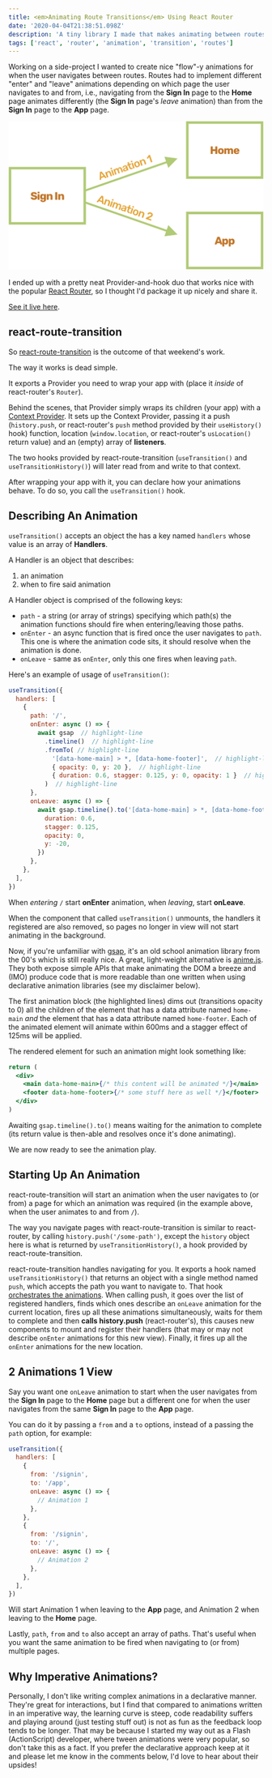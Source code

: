 ```yaml
---
title: <em>Animating Route Transitions</em> Using React Router
date: '2020-04-04T21:38:51.098Z'
description: 'A tiny library I made that makes animating between routes much easier.'
tags: ['react', 'router', 'animation', 'transition', 'routes']
---
```


Working on a side-project I wanted to create nice "flow"-y animations for when the user navigates between routes. Routes had to implement different "enter" and "leave" animations depending on which page the user navigates to and from, i.e., navigating from the **Sign In** page to the **Home** page animates differently (the **Sign In** page's _leave_ animation) than from the **Sign In** page to the **App** page.

![Animating From Sign In to Other Pages](./diag-1@2x.png)

I ended up with a pretty neat Provider-and-hook duo that works nice with the popular [React Router](https://github.com/ReactTraining/react-router), so I thought I'd package it up nicely and share it.

[See it live here](https://dutzi.github.io/react-route-transition/#/).

## react-route-transition

So [react-route-transition](https://github.com/dutzi/react-route-transition) is the outcome of that weekend's work.

The way it works is dead simple.

It exports a Provider you need to wrap your app with (place it _inside_ of react-router's `Router`).

<div class="sidenote">

Behind the scenes, that Provider simply wraps its children (your app) with a [Context Provider](https://github.com/dutzi/react-route-transition/blob/master/src/TransitionProvider.tsx#L26). It sets up the Context Provider, passing it a push (`history.push`, or react-router's `push` method provided by their `useHistory()` hook) function, location (`window.location`, or react-router's `usLocation()` return value) and an (empty) array of **listeners**.

The two hooks provided by react-route-transition (`useTransition()` and `useTransitionHistory()`) will later read from and write to that context.

</div>

After wrapping your app with it, you can declare how your animations behave. To do so, you call the `useTransition()` hook.

## Describing An Animation

`useTransition()` accepts an object the has a key named `handlers` whose value is an array of **Handlers**.

A Handler is an object that describes:

1. an animation
2. when to fire said animation

A Handler object is comprised of the following keys:

- `path` - a string (or array of strings) specifying which path(s) the animation functions should fire when entering/leaving those paths.
- `onEnter` - an async function that is fired once the user navigates to `path`. This one is where the animation code sits, it should resolve when the animation is done.
- `onLeave` - same as `onEnter`, only this one fires when leaving `path`.

Here's an example of usage of `useTransition()`:

<!-- prettier-ignore -->
```js
useTransition({
  handlers: [
    {
      path: '/',
      onEnter: async () => {
        await gsap  // highlight-line
          .timeline()  // highlight-line
          .fromTo( // highlight-line
            '[data-home-main] > *, [data-home-footer]',  // highlight-line
            { opacity: 0, y: 20 },  // highlight-line
            { duration: 0.6, stagger: 0.125, y: 0, opacity: 1 }  // highlight-line
          )  // highlight-line
      },
      onLeave: async () => {
        await gsap.timeline().to('[data-home-main] > *, [data-home-footer]', {
          duration: 0.6,
          stagger: 0.125,
          opacity: 0,
          y: -20,
        })
      },
    },
  ],
})
```

When _entering_ `/` start **onEnter** animation, when _leaving_, start **onLeave**.

When the component that called `useTransition()` unmounts, the handlers it registered are also removed, so pages no longer in view will not start animating in the background.

Now, if you're unfamiliar with [gsap](https://github.com/greensock/GSAP), it's an old school animation library from the 00's which is still really nice. A great, light-weight alternative is [anime.js](https://github.com/juliangarnier/anime/). They both expose simple APIs that make animating the DOM a breeze and (IMO) produce code that is more readable than one written when using declarative animation libraries (see my disclaimer below).

The first animation block (the highlighted lines) dims out (transitions opacity to 0) all the children of the element that has a data attribute named `home-main` _and_ the element that has a data attribute named `home-footer`. Each of the animated element will animate within 600ms and a stagger effect of 125ms will be applied.

The rendered element for such an animation might look something like:

```jsx
return (
  <div>
    <main data-home-main>{/* this content will be animated */}</main>
    <footer data-home-footer>{/* some stuff here as well */}</footer>
  </div>
)
```

Awaiting `gsap.timeline().to()` means waiting for the animation to complete (its return value is then-able and resolves once it's done animating).

We are now ready to see the animation play.

## Starting Up An Animation

react-route-transition will start an animation when the user navigates to (or from) a page for which an animation was required (in the example above, when the user animates to and from `/`).

The way you navigate pages with react-route-transition is similar to react-router, by calling `history.push('/some-path')`, except the `history` object here is what is returned by `useTransitionHistory()`, a hook provided by react-route-transition.

<div class="sidenote">

react-route-transition handles navigating for you. It exports a hook named `useTransitionHistory()` that returns an object with a single method named `push`, which accepts the path you want to navigate to. That hook [orchestrates the animations](https://github.com/dutzi/react-route-transition/blob/master/src/use-transition-history.ts#L20-L56). When calling push, it goes over the list of registered handlers, finds which ones describe an `onLeave` animation for the current location, fires up all these animations simultaneously, waits for them to complete and then **calls history.push** (react-router's), this causes new components to mount and register their handlers (that may or may not describe `onEnter` animations for this new view). Finally, it fires up all the `onEnter` animations for the new location.

</div>

## 2 Animations 1 View

Say you want one `onLeave` animation to start when the user navigates from the **Sign In** page to the **Home** page but a different one for when the user navigates from the same **Sign In** page to the **App** page.

You can do it by passing a `from` and a `to` options, instead of a passing the `path` option, for example:

```js
useTransition({
  handlers: [
    {
      from: '/signin',
      to: '/app',
      onLeave: async () => {
        // Animation 1
      },
    },
    {
      from: '/signin',
      to: '/',
      onLeave: async () => {
        // Animation 2
      },
    },
  ],
})
```

Will start Animation 1 when leaving to the **App** page, and Animation 2 when leaving to the **Home** page.

Lastly, `path`, `from` and `to` also accept an array of paths. That's useful when you want the same animation to be fired when navigating to (or from) multiple pages.

## Why Imperative Animations?

Personally, I don't like writing complex animations in a declarative manner. They're great for interactions, but I find that compared to animations written in an imperative way, the learning curve is steep, code readability suffers and playing around (just testing stuff out) is not as fun as the feedback loop tends to be longer. That may be because I started my way out as a Flash (ActionScript) developer, where tween animations were very popular, so don't take this as a fact. If you prefer the declarative approach keep at it and please let me know in the comments below, I'd love to hear about their upsides!
